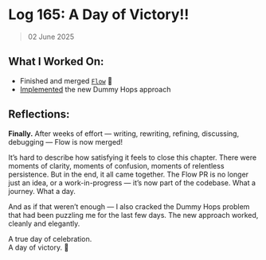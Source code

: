 # Log 165: A Day of Victory!!

> 02 June 2025

## What I Worked On:

- Finished and merged
  [`Flow`](https://github.com/lightningdevkit/rust-lightning/pull/3639) 🎉
- [Implemented](https://github.com/shaavan/rust-lightning/commits/dummy-13) the
  new Dummy Hops approach

## Reflections:

**Finally.** After weeks of effort — writing, rewriting, refining, discussing,
debugging — Flow is now merged!

It’s hard to describe how satisfying it feels to close this chapter. There were
moments of clarity, moments of confusion, moments of relentless persistence. But
in the end, it all came together. The Flow PR is no longer just an idea, or a
work-in-progress — it’s now part of the codebase. What a journey. What a day.

And as if that weren’t enough — I also cracked the Dummy Hops problem that had
been puzzling me for the last few days. The new approach worked, cleanly and
elegantly.

A true day of celebration.  
A day of victory. 🙌
